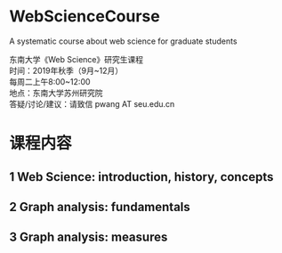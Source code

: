 # WebScienceCourse
A systematic course about web science for graduate students

东南大学《Web Science》研究生课程  
时间：2019年秋季（9月\~12月）  
每周二上午8:00\~12:00  
地点：东南大学苏州研究院  
答疑/讨论/建议：请致信 pwang AT seu.edu.cn


# 课程内容

## 1 Web Science: introduction, history, concepts  
## 2 Graph analysis: fundamentals  
## 3 Graph analysis: measures 


